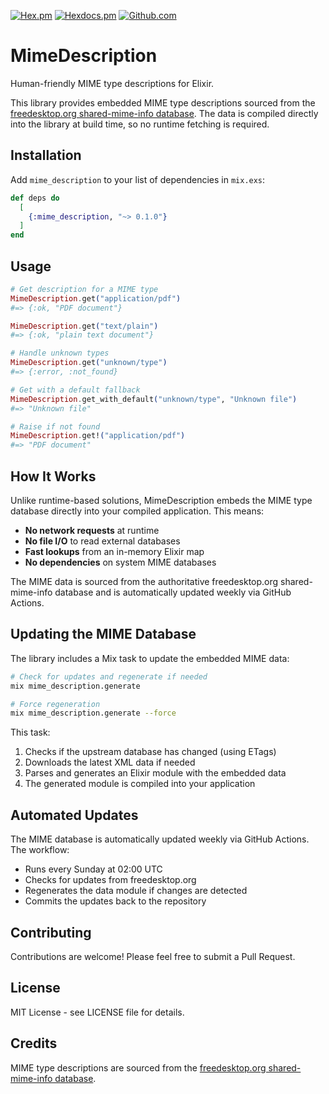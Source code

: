 [![Hex.pm](https://img.shields.io/hexpm/v/mime_description)](https://hex.pm/packages/mime_description)
[![Hexdocs.pm](https://img.shields.io/badge/docs-hexdocs.pm-purple)](https://hexdocs.pm/mime_description)
[![Github.com](https://github.com/neilberkman/mime_description/actions/workflows/elixir.yml/badge.svg)](https://github.com/neilberkman/mime_description/actions)

# MimeDescription

Human-friendly MIME type descriptions for Elixir.

This library provides embedded MIME type descriptions sourced from the [freedesktop.org shared-mime-info database](https://gitlab.freedesktop.org/xdg/shared-mime-info). The data is compiled directly into the library at build time, so no runtime fetching is required.

## Installation

Add `mime_description` to your list of dependencies in `mix.exs`:

```elixir
def deps do
  [
    {:mime_description, "~> 0.1.0"}
  ]
end
```

## Usage

```elixir
# Get description for a MIME type
MimeDescription.get("application/pdf")
#=> {:ok, "PDF document"}

MimeDescription.get("text/plain")
#=> {:ok, "plain text document"}

# Handle unknown types
MimeDescription.get("unknown/type")
#=> {:error, :not_found}

# Get with a default fallback
MimeDescription.get_with_default("unknown/type", "Unknown file")
#=> "Unknown file"

# Raise if not found
MimeDescription.get!("application/pdf")
#=> "PDF document"
```

## How It Works

Unlike runtime-based solutions, MimeDescription embeds the MIME type database directly into your compiled application. This means:

- **No network requests** at runtime
- **No file I/O** to read external databases
- **Fast lookups** from an in-memory Elixir map
- **No dependencies** on system MIME databases

The MIME data is sourced from the authoritative freedesktop.org shared-mime-info database and is automatically updated weekly via GitHub Actions.

## Updating the MIME Database

The library includes a Mix task to update the embedded MIME data:

```bash
# Check for updates and regenerate if needed
mix mime_description.generate

# Force regeneration
mix mime_description.generate --force
```

This task:

1. Checks if the upstream database has changed (using ETags)
2. Downloads the latest XML data if needed
3. Parses and generates an Elixir module with the embedded data
4. The generated module is compiled into your application

## Automated Updates

The MIME database is automatically updated weekly via GitHub Actions. The workflow:

- Runs every Sunday at 02:00 UTC
- Checks for updates from freedesktop.org
- Regenerates the data module if changes are detected
- Commits the updates back to the repository

## Contributing

Contributions are welcome! Please feel free to submit a Pull Request.

## License

MIT License - see LICENSE file for details.

## Credits

MIME type descriptions are sourced from the [freedesktop.org shared-mime-info database](https://gitlab.freedesktop.org/xdg/shared-mime-info).
